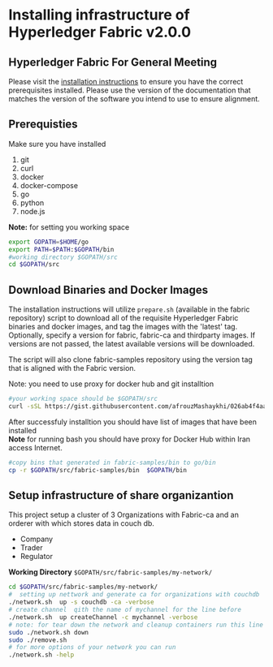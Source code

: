 [//]: # (SPDX-License-Identifier: CC-BY-4.0)
# Installing infrastructure of Hyperledger Fabric v2.0.0
## Hyperledger Fabric For General Meeting

Please visit the [installation instructions](https://hyperledger-fabric.readthedocs.io/en/latest/prereqs.html)
to ensure you have the correct prerequisites installed. Please use the
version of the documentation that matches the version of the software you
intend to use to ensure alignment.

## Prerequisties 

Make sure you have installed 
1. git
2. curl
3. docker
4. docker-compose
5. go
6. python
7. node.js

**Note:** for setting you working space
```bash
export GOPATH=$HOME/go
export PATH=$PATH:$GOPATH/bin
#working directory $GOPATH/src
cd $GOPATH/src
```
## Download Binaries and Docker Images

The installation instructions will utilize `prepare.sh` (available in the fabric repository)
script to download all of the requisite Hyperledger Fabric binaries and docker
images, and tag the images with the 'latest' tag. Optionally,
specify a version for fabric, fabric-ca and thirdparty images. If versions
are not passed, the latest available versions will be downloaded.

The script will also clone fabric-samples repository using the version tag that
is aligned with the Fabric version.

Note: you need to use proxy for docker hub and git installtion

```bash
#your working space should be $GOPATH/src
curl -sSL https://gist.githubusercontent.com/afrouzMashaykhi/026ab4f4aa825915c2c9d30001da43d6/raw/7b8746e11f8c59cc25580f6776d1da1665068925/prepare.sh | bash -- 2.0.0 1.4.6 0.4.18

```
After successfuly installtion you should have list of images that have been installed<br/>
**Note** for running bash you should have proxy for Docker Hub within Iran access Internet.<br/>
```bash
#copy bins that generated in fabric-samples/bin to go/bin
cp -r $GOPATH/src/fabric-samples/bin  $GOPATH/bin

```

## Setup infrastructure of share organizantion

This project setup a cluster of 3 Organizations with Fabric-ca and an orderer with which stores data in couch db.
 - Company
 - Trader
 - Regulator

 **Working Directory** `$GOPATH/src/fabric-samples/my-network/` 

 ```bash
 cd $GOPATH/src/fabric-samples/my-network/
 #  setting up nettwork and generate ca for organizations with couchdb
./network.sh  up -s couchdb -ca -verbose
# create channel  qith the name of mychannel for the line before
./network.sh  up createChannel -c mychannel -verbose 
# note: for tear down the network and cleanup containers run this line
sudo ./network.sh down
sudo ./remove.sh
# for more options of your network you can run
./network.sh -help
 ```

